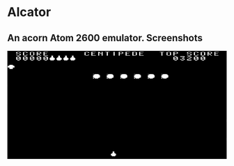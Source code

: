 # Alcator

An acorn Atom 2600 emulator.
Screenshots
-----------
![Centipede screenshot](docs/centipede.gif?raw=true "Centipede screenshot")
